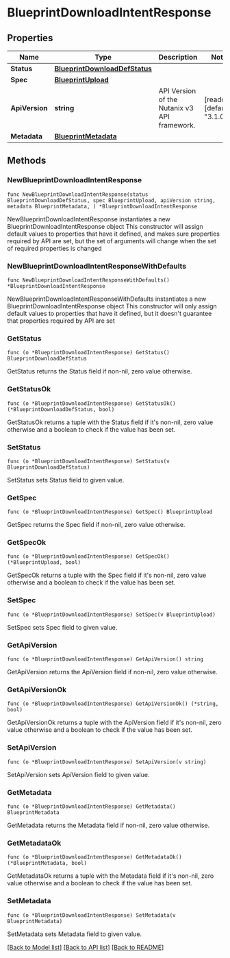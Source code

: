 # BlueprintDownloadIntentResponse

## Properties

Name | Type | Description | Notes
------------ | ------------- | ------------- | -------------
**Status** | [**BlueprintDownloadDefStatus**](BlueprintDownloadDefStatus.md) |  | 
**Spec** | [**BlueprintUpload**](BlueprintUpload.md) |  | 
**ApiVersion** | **string** | API Version of the Nutanix v3 API framework. | [readonly] [default to "3.1.0"]
**Metadata** | [**BlueprintMetadata**](BlueprintMetadata.md) |  | 

## Methods

### NewBlueprintDownloadIntentResponse

`func NewBlueprintDownloadIntentResponse(status BlueprintDownloadDefStatus, spec BlueprintUpload, apiVersion string, metadata BlueprintMetadata, ) *BlueprintDownloadIntentResponse`

NewBlueprintDownloadIntentResponse instantiates a new BlueprintDownloadIntentResponse object
This constructor will assign default values to properties that have it defined,
and makes sure properties required by API are set, but the set of arguments
will change when the set of required properties is changed

### NewBlueprintDownloadIntentResponseWithDefaults

`func NewBlueprintDownloadIntentResponseWithDefaults() *BlueprintDownloadIntentResponse`

NewBlueprintDownloadIntentResponseWithDefaults instantiates a new BlueprintDownloadIntentResponse object
This constructor will only assign default values to properties that have it defined,
but it doesn't guarantee that properties required by API are set

### GetStatus

`func (o *BlueprintDownloadIntentResponse) GetStatus() BlueprintDownloadDefStatus`

GetStatus returns the Status field if non-nil, zero value otherwise.

### GetStatusOk

`func (o *BlueprintDownloadIntentResponse) GetStatusOk() (*BlueprintDownloadDefStatus, bool)`

GetStatusOk returns a tuple with the Status field if it's non-nil, zero value otherwise
and a boolean to check if the value has been set.

### SetStatus

`func (o *BlueprintDownloadIntentResponse) SetStatus(v BlueprintDownloadDefStatus)`

SetStatus sets Status field to given value.


### GetSpec

`func (o *BlueprintDownloadIntentResponse) GetSpec() BlueprintUpload`

GetSpec returns the Spec field if non-nil, zero value otherwise.

### GetSpecOk

`func (o *BlueprintDownloadIntentResponse) GetSpecOk() (*BlueprintUpload, bool)`

GetSpecOk returns a tuple with the Spec field if it's non-nil, zero value otherwise
and a boolean to check if the value has been set.

### SetSpec

`func (o *BlueprintDownloadIntentResponse) SetSpec(v BlueprintUpload)`

SetSpec sets Spec field to given value.


### GetApiVersion

`func (o *BlueprintDownloadIntentResponse) GetApiVersion() string`

GetApiVersion returns the ApiVersion field if non-nil, zero value otherwise.

### GetApiVersionOk

`func (o *BlueprintDownloadIntentResponse) GetApiVersionOk() (*string, bool)`

GetApiVersionOk returns a tuple with the ApiVersion field if it's non-nil, zero value otherwise
and a boolean to check if the value has been set.

### SetApiVersion

`func (o *BlueprintDownloadIntentResponse) SetApiVersion(v string)`

SetApiVersion sets ApiVersion field to given value.


### GetMetadata

`func (o *BlueprintDownloadIntentResponse) GetMetadata() BlueprintMetadata`

GetMetadata returns the Metadata field if non-nil, zero value otherwise.

### GetMetadataOk

`func (o *BlueprintDownloadIntentResponse) GetMetadataOk() (*BlueprintMetadata, bool)`

GetMetadataOk returns a tuple with the Metadata field if it's non-nil, zero value otherwise
and a boolean to check if the value has been set.

### SetMetadata

`func (o *BlueprintDownloadIntentResponse) SetMetadata(v BlueprintMetadata)`

SetMetadata sets Metadata field to given value.



[[Back to Model list]](../README.md#documentation-for-models) [[Back to API list]](../README.md#documentation-for-api-endpoints) [[Back to README]](../README.md)


